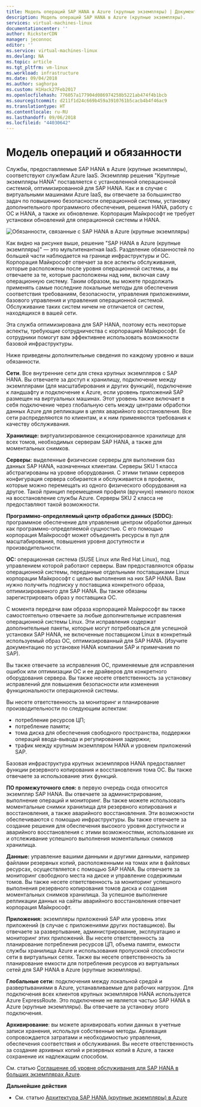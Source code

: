 ```yaml
---
title: Модель операций SAP HANA в Azure (крупные экземпляры) | Документация Майкрософт
description: Модель операций SAP HANA в Azure (крупные экземпляры).
services: virtual-machines-linux
documentationcenter: ''
author: RicksterCDN
manager: jeconnoc
editor: ''
ms.service: virtual-machines-linux
ms.devlang: NA
ms.topic: article
ms.tgt_pltfrm: vm-linux
ms.workload: infrastructure
ms.date: 09/04/2018
ms.author: saghorpa
ms.custom: H1Hack27Feb2017
ms.openlocfilehash: 776057a177904d086974258b5221ab474f4b1bcb
ms.sourcegitcommit: d211f1d24c669b459a3910761b5cacb4b4f46ac9
ms.translationtype: HT
ms.contentlocale: ru-RU
ms.lasthandoff: 09/06/2018
ms.locfileid: "44030642"
---
```

# <a name="operations-model-and-responsibilities"></a>Модель операций и обязанности

Службы, предоставляемые SAP HANA в Azure (крупные экземпляры), соответствуют службам Azure IaaS. Экземпляр решения "Крупные экземпляры HANA" поставляется с установленной операционной системой, оптимизированной для SAP HANA. Как и в случае с виртуальными машинами Azure IaaS, вы отвечаете за большинство задач по повышению безопасности операционной системы, установку дополнительного программного обеспечения, решения HANA, работу с ОС и HANA, а также их обновление. Корпорация Майкрософт не требует установки обновлений для операционной системы и HANA.

![Обязанности, связанные с SAP HANA в Azure (крупные экземпляры)](./media/hana-overview-architecture/image2-responsibilities.png)

Как видно на рисунке выше, решение "SAP HANA в Azure (крупные экземпляры)" — это мультитенантная IaaS. Разделение обязанностей по большей части наблюдается на границе инфраструктуры и ОС. Корпорация Майкрософт отвечает за все аспекты обслуживания, которые расположены после уровня операционной системы, а вы отвечаете за те, которые расположены над ним, включая саму операционную систему. Таким образом, вы можете продолжать применять самые последние локальные методы для обеспечения соответствия требованиям, безопасности, управления приложениями, базового управления и управления операционной системой. Обслуживание таких систем ничем не отличается от систем, находящихся в вашей сети.

Эта служба оптимизирована для SAP HANA, поэтому есть некоторые аспекты, требующие сотрудничества с корпорацией Майкрософт. Ее сотрудники помогут вам эффективнее использовать возможности базовой инфраструктуры.

Ниже приведены дополнительные сведения по каждому уровню и ваши обязанности.

**Сети**. Все внутренние сети для стека крупных экземпляров с SAP HANA. Вы отвечаете за доступ к хранилищу, подключение между экземплярами (для масштабирования и других функций), подключение к ландшафту и подключение к Azure, если уровень приложений SAP размещен на виртуальных машинах. Этот уровень также включает в себя подключение через глобальную сеть между центрами обработки данных Azure для репликации в целях аварийного восстановления. Все сети распределяются по клиентам, и к ним применяются требования к качеству обслуживания.

**Хранилище:** виртуализированное секционированное хранилище для всех томов, необходимых серверам SAP HANA, а также для моментальных снимков. 

**Серверы:** выделенные физические серверы для выполнения баз данных SAP HANA, назначенных клиентам. Серверы SKU 1 класса абстрагированы на уровне оборудования. С этими типами серверов конфигурация сервера собирается и обслуживается в профилях, которые можно перемещать из одного физического оборудования на другое. Такой принцип перемещения профиля (вручную) немного похож на восстановление службы Azure. Серверы SKU 2 класса не предоставляют такой возможности.

**Программно-определяемый центр обработки данных (SDDC):** программное обеспечение для управления центром обработки данных как программно-определяемой сущностью. С его помощью корпорация Майкрософт может объединять ресурсы в пул для масштабирования, повышения уровня доступности и производительности.

**ОС:** операционная система (SUSE Linux или Red Hat Linux), под управлением которой работают серверы. Вам предоставляются образы операционной системы, переданные отдельными поставщиками Linux корпорации Майкрософт с целью выполнения на них SAP HANA. Вам нужно получить подписку у поставщика конкретного образа, оптимизированного для SAP HANA. Вы также обязаны зарегистрировать образ у поставщика ОС. 

С момента передачи вам образа корпорацией Майкрософт вы также самостоятельно отвечаете за любые дополнительные исправления операционной системы Linux. Эти исправления содержат дополнительные пакеты, которые могут потребоваться для успешной установки SAP HANA, не включенные поставщиком Linux в конкретный используемый образ ОС, оптимизированный для SAP HANA. (Изучите документацию по установке HANA компании SAP и примечания по SAP). 

Вы также отвечаете за исправления ОС, применяемые для исправления ошибок или оптимизации ОС и ее драйверов для конкретного оборудования сервера. Вы также несете ответственность за установку исправлений для повышения безопасности или изменения функциональности операционной системы. 

Вы несете ответственность за мониторинг и планирование производительности по следующим аспектам:

- потребление ресурсов ЦП;
- потребление памяти;
- тома диска для обеспечения свободного пространства, поддержки операций ввода-вывода и регулирования задержки;
- трафик между крупным экземпляром HANA и уровнем приложений SAP.

Базовая инфраструктура крупных экземпляров HANA предоставляет функции резервного копирования и восстановления тома ОС. Вы также отвечаете за использование этих функций.

**ПО промежуточного слоя:** в первую очередь сюда относится экземпляр SAP HANA. Вы отвечаете за администрирование, выполнение операций и мониторинг. Вы также можете использовать моментальные снимки хранилища для резервного копирования и восстановления, а также аварийного восстановления. Эти возможности обеспечиваются с помощью инфраструктуры. Вы также отвечаете за создание решения для обеспечения высокого уровня доступности и аварийного восстановления с этими возможностями, использование их и отслеживание успешного выполнения моментальных снимков хранилища.

**Данные:** управление вашими данными и другими данными, например файлами резервных копий, расположенными на томах или в файловых ресурсах, осуществляется с помощью SAP HANA. Вы отвечаете за мониторинг свободного места на диске и управление содержимым томов. Вы также несете ответственность за мониторинг успешного выполнения резервного копирования томов диска и создания моментальных снимков хранилища. За успешное выполнение репликации данных на сайты аварийного восстановления отвечает корпорация Майкрософт.

**Приложения:** экземпляры приложений SAP или уровень этих приложений (в случае с приложениями других поставщиков). Вы отвечаете за развертывание, администрирование, эксплуатацию и мониторинг этих приложений. Вы несете ответственность за планирование потребления ресурсов ЦП, объема памяти, емкости службы хранилища Azure и использования пропускной способности сети в виртуальных сетях. Также вы несете ответственность за планирование емкости для потребления ресурсов из виртуальных сетей для SAP HANA в Azure (крупные экземпляры).

**Глобальные сети:** подключения между локальной средой и развертываниями в Azure, устанавливаемые для рабочих нагрузок. Для подключения всех клиентов крупных экземпляров HANA используется Azure ExpressRoute. Это подключение не является частью SAP HANA в Azure (крупные экземпляры). Вы отвечаете за установку этого подключения.

**Архивирование**: вы можете архивировать копии данных в учетные записи хранения, используя собственные методы. Архивация сопровождается затратами и необходимостью управления, обеспечения соответствия и обслуживания. Вы несете ответственность за создание архивных копий и резервных копий в Azure, а также сохранение их надлежащим способом.

См. статью [Соглашение об уровне обслуживания для SAP HANA в больших экземплярах Azure](https://azure.microsoft.com/support/legal/sla/sap-hana-large/v1_0/).

**Дальнейшие действия**
- См. статью [Архитектура SAP HANA (крупные экземпляры) в Azure](hana-architecture.md)